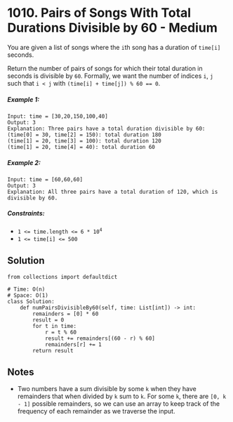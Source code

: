 # 1010. Pairs of Songs With Total Durations Divisible by 60 - Medium

You are given a list of songs where the `i`th song has a duration of `time[i]` seconds.

Return the number of pairs of songs for which their total duration in seconds is divisible by `60`. Formally, we want the number of indices `i`, `j` such that `i < j` with `(time[i] + time[j]) % 60 == 0`.

##### Example 1:

```
Input: time = [30,20,150,100,40]
Output: 3
Explanation: Three pairs have a total duration divisible by 60:
(time[0] = 30, time[2] = 150): total duration 180
(time[1] = 20, time[3] = 100): total duration 120
(time[1] = 20, time[4] = 40): total duration 60
```

##### Example 2:

```
Input: time = [60,60,60]
Output: 3
Explanation: All three pairs have a total duration of 120, which is divisible by 60.
```

##### Constraints:

- <code>1 <= time.length <= 6 * 10<sup>4</sup></code>
- `1 <= time[i] <= 500`

## Solution

```
from collections import defaultdict

# Time: O(n)
# Space: O(1)
class Solution:
    def numPairsDivisibleBy60(self, time: List[int]) -> int:
        remainders = [0] * 60
        result = 0
        for t in time:
            r = t % 60
            result += remainders[(60 - r) % 60]
            remainders[r] += 1
        return result
```

## Notes
- Two numbers have a sum divisible by some `k` when they have remainders that when divided by `k` sum to `k`. For some `k`, there are `[0, k - 1]` possible remainders, so we can use an array to keep track of the frequency of each remainder as we traverse the input.
